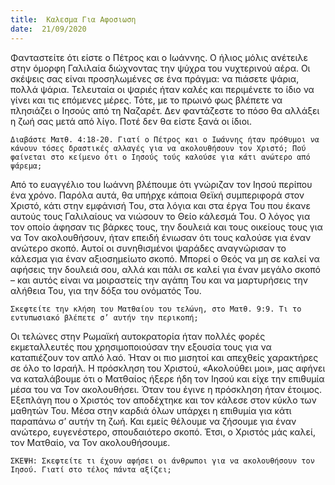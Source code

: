 ```yaml
---
title:  Καλεσμα Για Αφοσιωση
date:  21/09/2020
---
```


Φανταστείτε ότι είστε ο Πέτρος και ο Ιωάννης. Ο ήλιος μόλις ανέτειλε στην όμορφη Γαλιλαία διώχνοντας την ψύχρα του νυχτερινού αέρα. Οι σκέψεις σας είναι προσηλωμένες σε ένα πράγμα: να πιάσετε ψάρια, πολλά ψάρια. Τελευταία οι ψαριές ήταν καλές και περιμένετε το ίδιο να γίνει και τις επόμενες μέρες. Τότε, με το πρωινό φως βλέπετε να πλησιάζει ο Ιησούς από τη Ναζαρέτ. Δεν φαντάζεστε το πόσο θα αλλάξει η ζωή σας μετά από λίγο. Ποτέ δεν θα είστε ξανά οι ίδιοι.

`Διαβάστε Ματθ. 4:18-20. Γιατί ο Πέτρος και ο Ιωάννης ήταν πρόθυμοι να κάνουν τόσες δραστικές αλλαγές για να ακολουθήσουν τον Χριστό; Πού φαίνεται στο κείμενο ότι ο Ιησούς τούς καλούσε για κάτι ανώτερο από ψάρεμα;`

Από το ευαγγέλιο του Ιωάννη βλέπουμε ότι γνώριζαν τον Ιησού περίπου ένα χρόνο. Παρόλα αυτά, θα υπήρχε κάποια Θεϊκή συμπεριφορά στον Χριστό, κάτι στην εμφάνισή Του, στα λόγια και στα έργα Του που έκανε αυτούς τους Γαλιλαίους να νιώσουν το Θείο κάλεσμά Του. Ο λόγος για τον οποίο άφησαν τις βάρκες τους, την δουλειά και τους οικείους τους για να Τον ακολουθήσουν, ήταν επειδή ένιωσαν ότι τους καλούσε για έναν ανώτερο σκοπό. Αυτοί οι συνηθισμένοι ψαράδες αναγνώρισαν το κάλεσμα για έναν αξιοσημείωτο σκοπό. Μπορεί ο Θεός να μη σε καλεί να αφήσεις την δουλειά σου, αλλά και πάλι σε καλεί για έναν μεγάλο σκοπό – και αυτός είναι να μοιραστείς την αγάπη Του και να μαρτυρήσεις την αλήθεια Του, για την δόξα του ονόματός Του.

`Σκεφτείτε την κλήση του Ματθαίου του τελώνη, στο Ματθ. 9:9. Τι το εντυπωσιακό βλέπετε σ’ αυτήν την περικοπή;`

Οι τελώνες στην Ρωμαϊκή αυτοκρατορία ήταν πολλές φορές εκμεταλλευτές που χρησιμοποιούσαν την εξουσία τους για να καταπιέζουν τον απλό λαό. Ήταν οι πιο μισητοί και απεχθείς χαρακτήρες σε όλο το Ισραήλ. Η πρόσκληση του Χριστού, «Ακολούθει μοι», μας αφήνει να καταλάβουμε ότι ο Ματθαίος ήξερε ήδη τον Ιησού και είχε την επιθυμία μέσα του να Τον ακολουθήσει. Όταν του έγινε η πρόσκληση ήταν έτοιμος. Εξεπλάγη που ο Χριστός τον αποδέχτηκε και τον κάλεσε στον κύκλο των μαθητών Του. Μέσα στην καρδιά όλων υπάρχει η επιθυμία για κάτι παραπάνω σ’ αυτήν τη ζωή. Και εμείς θέλουμε να ζήσουμε για έναν ανώτερο, ευγενέστερο, σπουδαιότερο σκοπό. Έτσι, ο Χριστός μάς καλεί, τον Ματθαίο, να Τον ακολουθήσουμε.

`ΣΚΕΨΗ: Σκεφτείτε τι έχουν αφήσει οι άνθρωποι για να ακολουθήσουν τον Ιησού. Γιατί στο τέλος πάντα αξίζει;`